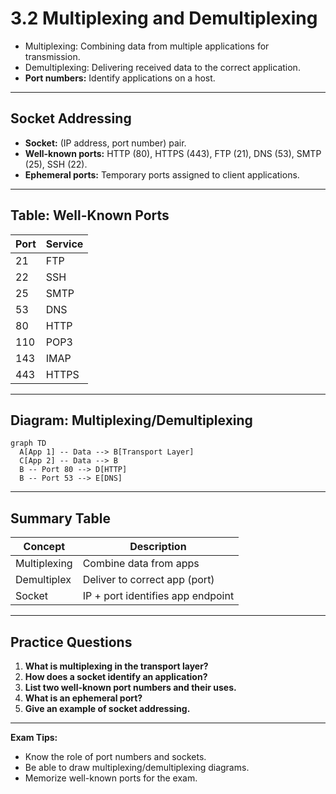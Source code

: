 # 3.2 Multiplexing and Demultiplexing

- Multiplexing: Combining data from multiple applications for transmission.
- Demultiplexing: Delivering received data to the correct application.
- **Port numbers:** Identify applications on a host.

---

## Socket Addressing
- **Socket:** (IP address, port number) pair.
- **Well-known ports:** HTTP (80), HTTPS (443), FTP (21), DNS (53), SMTP (25), SSH (22).
- **Ephemeral ports:** Temporary ports assigned to client applications.

---

## Table: Well-Known Ports
| Port | Service   |
|------|-----------|
| 21   | FTP       |
| 22   | SSH       |
| 25   | SMTP      |
| 53   | DNS       |
| 80   | HTTP      |
| 110  | POP3      |
| 143  | IMAP      |
| 443  | HTTPS     |

---

## Diagram: Multiplexing/Demultiplexing
```mermaid
graph TD
  A[App 1] -- Data --> B[Transport Layer]
  C[App 2] -- Data --> B
  B -- Port 80 --> D[HTTP]
  B -- Port 53 --> E[DNS]
```

---

## Summary Table
| Concept      | Description                        |
|-------------|------------------------------------|
| Multiplexing| Combine data from apps              |
| Demultiplex | Deliver to correct app (port)       |
| Socket      | IP + port identifies app endpoint   |

---

## Practice Questions
1. **What is multiplexing in the transport layer?**
2. **How does a socket identify an application?**
3. **List two well-known port numbers and their uses.**
4. **What is an ephemeral port?**
5. **Give an example of socket addressing.**

---

**Exam Tips:**
- Know the role of port numbers and sockets.
- Be able to draw multiplexing/demultiplexing diagrams.
- Memorize well-known ports for the exam. 